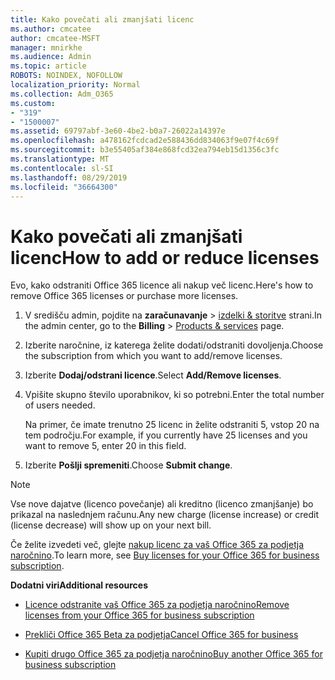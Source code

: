 ```yaml
---
title: Kako povečati ali zmanjšati licenc
ms.author: cmcatee
author: cmcatee-MSFT
manager: mnirkhe
ms.audience: Admin
ms.topic: article
ROBOTS: NOINDEX, NOFOLLOW
localization_priority: Normal
ms.collection: Adm_O365
ms.custom:
- "319"
- "1500007"
ms.assetid: 69797abf-3e60-4be2-b0a7-26022a14397e
ms.openlocfilehash: a478162fcdcad2e588436dd834063f9e07f4c69f
ms.sourcegitcommit: b3e55405af384e868fcd32ea794eb15d1356c3fc
ms.translationtype: MT
ms.contentlocale: sl-SI
ms.lasthandoff: 08/29/2019
ms.locfileid: "36664300"
---
```

# <a name="how-to-add-or-reduce-licenses"></a><span data-ttu-id="72585-102">Kako povečati ali zmanjšati licenc</span><span class="sxs-lookup"><span data-stu-id="72585-102">How to add or reduce licenses</span></span>

<span data-ttu-id="72585-103">Evo, kako odstraniti Office 365 licence ali nakup več licenc.</span><span class="sxs-lookup"><span data-stu-id="72585-103">Here's how to remove Office 365 licenses or purchase more licenses.</span></span>
  
1. <span data-ttu-id="72585-104">V središču admin, pojdite na **zaračunavanje** \> [izdelki & storitve](https://go.microsoft.com/fwlink/p/?linkid=842054) strani.</span><span class="sxs-lookup"><span data-stu-id="72585-104">In the admin center, go to the **Billing** \> [Products & services](https://go.microsoft.com/fwlink/p/?linkid=842054) page.</span></span>

2. <span data-ttu-id="72585-105">Izberite naročnine, iz katerega želite dodati/odstraniti dovoljenja.</span><span class="sxs-lookup"><span data-stu-id="72585-105">Choose the subscription from which you want to add/remove licenses.</span></span>

3. <span data-ttu-id="72585-106">Izberite **Dodaj/odstrani licence**.</span><span class="sxs-lookup"><span data-stu-id="72585-106">Select **Add/Remove licenses**.</span></span>

4. <span data-ttu-id="72585-107">Vpišite skupno število uporabnikov, ki so potrebni.</span><span class="sxs-lookup"><span data-stu-id="72585-107">Enter the total number of users needed.</span></span>

    <span data-ttu-id="72585-108">Na primer, če imate trenutno 25 licenc in želite odstraniti 5, vstop 20 na tem področju.</span><span class="sxs-lookup"><span data-stu-id="72585-108">For example, if you currently have 25 licenses and you want to remove 5, enter 20 in this field.</span></span>

5. <span data-ttu-id="72585-109">Izberite **Pošlji spremeniti**.</span><span class="sxs-lookup"><span data-stu-id="72585-109">Choose **Submit change**.</span></span>

> [!NOTE]
> <span data-ttu-id="72585-110">Vse nove dajatve (licenco povečanje) ali kreditno (licenco zmanjšanje) bo prikazal na naslednjem računu.</span><span class="sxs-lookup"><span data-stu-id="72585-110">Any new charge (license increase) or credit (license decrease) will show up on your next bill.</span></span>

<span data-ttu-id="72585-111">Če želite izvedeti več, glejte [nakup licenc za vaš Office 365 za podjetja naročnino](https://docs.microsoft.com/office365/admin/subscriptions-and-billing/buy-licenses).</span><span class="sxs-lookup"><span data-stu-id="72585-111">To learn more, see [Buy licenses for your Office 365 for business subscription](https://docs.microsoft.com/office365/admin/subscriptions-and-billing/buy-licenses).</span></span>

 <span data-ttu-id="72585-112">**Dodatni viri**</span><span class="sxs-lookup"><span data-stu-id="72585-112">**Additional resources**</span></span>
  
- [<span data-ttu-id="72585-113">Licence odstranite vaš Office 365 za podjetja naročnino</span><span class="sxs-lookup"><span data-stu-id="72585-113">Remove licenses from your Office 365 for business subscription</span></span>](https://docs.microsoft.com/office365/admin/subscriptions-and-billing/remove-licenses-from-subscription)

- [<span data-ttu-id="72585-114">Prekliči Office 365 Beta za podjetja</span><span class="sxs-lookup"><span data-stu-id="72585-114">Cancel Office 365 for business</span></span>](https://docs.microsoft.com/office365/admin/subscriptions-and-billing/cancel-your-subscription)

- [<span data-ttu-id="72585-115">Kupiti drugo Office 365 za podjetja naročnino</span><span class="sxs-lookup"><span data-stu-id="72585-115">Buy another Office 365 for business subscription</span></span>](https://docs.microsoft.com/office365/admin/subscriptions-and-billing/buy-another-subscription)